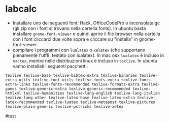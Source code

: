 # labcalc

* Installare uno dei seguenti font: Hack, OfficeCodePro o inconsolatalgc (gli zip con i font si trovano nella cartella fonts). In ubuntu basta installare `gnome-font-viewer` e quindi aprire il file browser nella cartella con i font cliccarci due volte sopra e cliccare su "installa" in gnome-font-viewer.
* compilare i programmi con `lualatex` o `xelatex` (che supportano pienamente l'utf8, testato con lualatex). In mac osx `lualatex` è incluso in `mactex`, mentre nelle distribuzioni linux è incluso in `texlive`. In ubuntu vanno installati i seguenti pacchetti:
```
texlive texlive-base texlive-bibtex-extra texlive-binaries texlive-extra-utils texlive-font-utils texlive-fonts-extra texlive-fonts-extra-links texlive-fonts-recommended texlive-formats-extra texlive-games texlive-generic-extra texlive-generic-recommended texlive-htmlxml texlive-humanities texlive-lang-english texlive-lang-italian texlive-lang-other texlive-latex-base texlive-latex-extra texlive-latex-recommended texlive-luatex texlive-metapost texlive-pictures texlive-plain-generic texlive-pstricks texlive-xetex
```
#test
